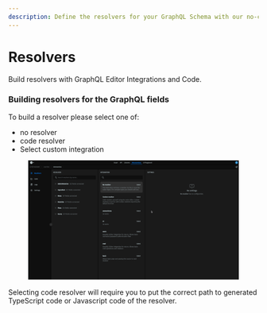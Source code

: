 ```yaml
---
description: Define the resolvers for your GraphQL Schema with our no-code & code tool
---
```


# Resolvers

Build resolvers with GraphQL Editor Integrations and Code.&#x20;



### Building resolvers for the GraphQL fields

To build a resolver please select one of:

* no resolver
* code resolver&#x20;
* Select custom integration

<figure><img src="../../.gitbook/assets/resolvers prod.gif" alt=""><figcaption></figcaption></figure>

Selecting code resolver will require you to put the correct path to generated TypeScript code or Javascript code of the resolver.
